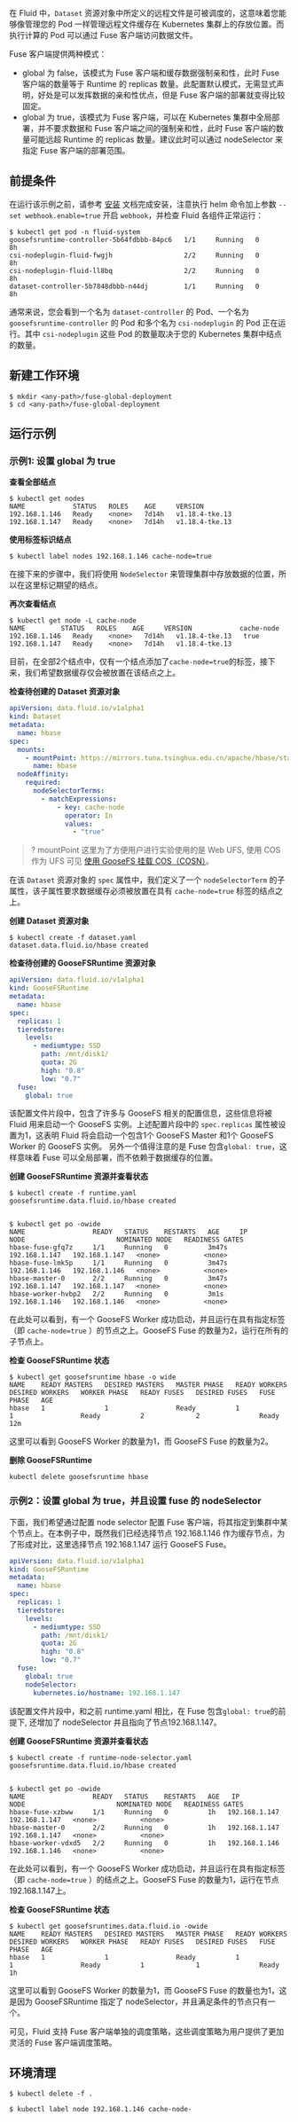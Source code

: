 在 Fluid 中，`Dataset` 资源对象中所定义的远程文件是可被调度的，这意味着您能够像管理您的 Pod 一样管理远程文件缓存在 Kubernetes 集群上的存放位置。而执行计算的 Pod 可以通过 Fuse 客户端访问数据文件。

Fuse 客户端提供两种模式：
- global 为 false，该模式为 Fuse 客户端和缓存数据强制亲和性，此时 Fuse 客户端的数量等于 Runtime 的 replicas 数量。此配置默认模式，无需显式声明，好处是可以发挥数据的亲和性优点，但是 Fuse 客户端的部署就变得比较固定。
- global 为 true，该模式为 Fuse 客户端，可以在 Kubernetes 集群中全局部署，并不要求数据和 Fuse 客户端之间的强制亲和性，此时 Fuse 客户端的数量可能远超 Runtime 的 replicas 数量。建议此时可以通过 nodeSelector 来指定 Fuse 客户端的部署范围。


## 前提条件

在运行该示例之前，请参考 [安装](https://cloud.tencent.com/document/product/436/59493) 文档完成安装，注意执行 helm 命令加上参数 `--set webhook.enable=true` 开启 `webhook`，并检查 Fluid 各组件正常运行：

```shell
$ kubectl get pod -n fluid-system
goosefsruntime-controller-5b64fdbbb-84pc6   1/1     Running   0          8h
csi-nodeplugin-fluid-fwgjh                  2/2     Running   0          8h
csi-nodeplugin-fluid-ll8bq                  2/2     Running   0          8h
dataset-controller-5b7848dbbb-n44dj         1/1     Running   0          8h
```

通常来说，您会看到一个名为 `dataset-controller` 的 Pod、一个名为 `goosefsruntime-controller` 的 Pod 和多个名为 `csi-nodeplugin` 的 Pod 正在运行。其中 `csi-nodeplugin` 这些 Pod 的数量取决于您的 Kubernetes 集群中结点的数量。

## 新建工作环境
```shell
$ mkdir <any-path>/fuse-global-deployment
$ cd <any-path>/fuse-global-deployment
```

## 运行示例


### 示例1: 设置 global 为 true

**查看全部结点**
```shell
$ kubectl get nodes
NAME            STATUS   ROLES    AGE     VERSION
192.168.1.146   Ready    <none>   7d14h   v1.18.4-tke.13
192.168.1.147   Ready    <none>   7d14h   v1.18.4-tke.13
```

**使用标签标识结点**
```shell
$ kubectl label nodes 192.168.1.146 cache-node=true
```

在接下来的步骤中，我们将使用 `NodeSelector` 来管理集群中存放数据的位置，所以在这里标记期望的结点。

**再次查看结点**
```shell
$ kubectl get node -L cache-node
NAME         STATUS   ROLES    AGE     VERSION            cache-node
192.168.1.146   Ready    <none>   7d14h   v1.18.4-tke.13   true
192.168.1.147   Ready    <none>   7d14h   v1.18.4-tke.13
```

目前，在全部2个结点中，仅有一个结点添加了`cache-node=true`的标签，接下来，我们希望数据缓存仅会被放置在该结点之上。

**检查待创建的 Dataset 资源对象**
```yaml
apiVersion: data.fluid.io/v1alpha1
kind: Dataset
metadata:
  name: hbase
spec:
  mounts:
    - mountPoint: https://mirrors.tuna.tsinghua.edu.cn/apache/hbase/stable/
      name: hbase
  nodeAffinity:
    required:
      nodeSelectorTerms:
        - matchExpressions:
            - key: cache-node
              operator: In
              values:
                - "true"
```

>? mountPoint 这里为了方便用户进行实验使用的是 Web UFS, 使用 COS 作为 UFS 可见 [使用 GooseFS 挂载 COS（COSN）](https://cloud.tencent.com/document/product/436/56413#.E4.BD.BF.E7.94.A8-goosefs-.E6.8C.82.E8.BD.BD-cos.EF.BC.88cosn.EF.BC.89-.E6.88.96.E8.85.BE.E8.AE.AF.E4.BA.91-hdfs.EF.BC.88chdfs.EF.BC.89)。
>

在该 `Dataset` 资源对象的 `spec` 属性中，我们定义了一个 `nodeSelectorTerm` 的子属性，该子属性要求数据缓存必须被放置在具有 `cache-node=true` 标签的结点之上。

**创建 Dataset 资源对象**

```shell
$ kubectl create -f dataset.yaml
dataset.data.fluid.io/hbase created
```

**检查待创建的 GooseFSRuntime 资源对象**
```yaml
apiVersion: data.fluid.io/v1alpha1
kind: GooseFSRuntime
metadata:
  name: hbase
spec:
  replicas: 1
  tieredstore:
    levels:
      - mediumtype: SSD
        path: /mnt/disk1/
        quota: 2G
        high: "0.8"
        low: "0.7"
  fuse:
    global: true
```

该配置文件片段中，包含了许多与 GooseFS 相关的配置信息，这些信息将被 Fluid 用来启动一个 GooseFS 实例。上述配置片段中的 `spec.replicas` 属性被设置为1，这表明 Fluid 将会启动一个包含1个 GooseFS Master 和1个 GooseFS Worker 的 GooseFS 实例。 另外一个值得注意的是 Fuse 包含`global: true`，这样意味着 Fuse 可以全局部署，而不依赖于数据缓存的位置。

**创建 GooseFSRuntime 资源并查看状态**
```shell
$ kubectl create -f runtime.yaml
goosefsruntime.data.fluid.io/hbase created


$ kubectl get po -owide
NAME                 READY   STATUS    RESTARTS   AGE     IP              NODE                       NOMINATED NODE   READINESS GATES
hbase-fuse-gfq7z     1/1     Running   0          3m47s   192.168.1.147   192.168.1.147   <none>           <none>
hbase-fuse-lmk5p     1/1     Running   0          3m47s   192.168.1.146   192.168.1.146   <none>           <none>
hbase-master-0       2/2     Running   0          3m47s   192.168.1.147   192.168.1.147   <none>           <none>
hbase-worker-hvbp2   2/2     Running   0          3m1s    192.168.1.146   192.168.1.146   <none>           <none>
```

在此处可以看到，有一个 GooseFS Worker 成功启动，并且运行在具有指定标签（即 `cache-node=true` ）的节点之上。GooseFS Fuse 的数量为2，运行在所有的子节点上。

**检查 GooseFSRuntime 状态**

```shell
$ kubectl get goosefsruntime hbase -o wide
NAME    READY MASTERS   DESIRED MASTERS   MASTER PHASE   READY WORKERS   DESIRED WORKERS   WORKER PHASE   READY FUSES   DESIRED FUSES   FUSE PHASE   AGE
hbase   1               1                 Ready          1               1                 Ready          2             2               Ready        12m
```

这里可以看到 GooseFS Worker 的数量为1，而 GooseFS Fuse 的数量为2。

**删除 GooseFSRuntime**

```shell
kubectl delete goosefsruntime hbase
```



### 示例2：设置 global 为 true，并且设置 fuse 的 nodeSelector

下面，我们希望通过配置 node selector 配置 Fuse 客户端，将其指定到集群中某个节点上。在本例子中，既然我们已经选择节点 192.168.1.146 作为缓存节点，为了形成对比，这里选择节点 192.168.1.147 运行 GooseFS Fuse。
```yaml
apiVersion: data.fluid.io/v1alpha1
kind: GooseFSRuntime
metadata:
  name: hbase
spec:
  replicas: 1
  tieredstore:
    levels:
      - mediumtype: SSD
        path: /mnt/disk1/
        quota: 2G
        high: "0.8"
        low: "0.7"
  fuse:
    global: true
    nodeSelector:
      kubernetes.io/hostname: 192.168.1.147
```


该配置文件片段中，和之前 runtime.yaml 相比，在 Fuse 包含`global: true`的前提下,  还增加了 nodeSelector 并且指向了节点192.168.1.147。


**创建 GooseFSRuntime 资源并查看状态**
```shell
$ kubectl create -f runtime-node-selector.yaml
goosefsruntime.data.fluid.io/hbase created


$ kubectl get po -owide
NAME                 READY   STATUS    RESTARTS   AGE   IP              NODE                       NOMINATED NODE   READINESS GATES
hbase-fuse-xzbww     1/1     Running   0          1h   192.168.1.147   192.168.1.147   <none>           <none>
hbase-master-0       2/2     Running   0          1h   192.168.1.147   192.168.1.147   <none>           <none>
hbase-worker-vdxd5   2/2     Running   0          1h   192.168.1.146   192.168.1.146   <none>           <none>
```

在此处可以看到，有一个 GooseFS Worker 成功启动，并且运行在具有指定标签（即 `cache-node=true` ）的结点之上。GooseFS Fuse 的数量为1，运行在节点192.168.1.147上。


**检查 GooseFSRuntime 状态**

```shell
$ kubectl get goosefsruntimes.data.fluid.io -owide
NAME    READY MASTERS   DESIRED MASTERS   MASTER PHASE   READY WORKERS   DESIRED WORKERS   WORKER PHASE   READY FUSES   DESIRED FUSES   FUSE PHASE   AGE
hbase   1               1                 Ready          1               1                 Ready          1             1               Ready        1h
```

这里可以看到 GooseFS Worker 的数量为1，而 GooseFS Fuse 的数量也为1，这是因为 GooseFSRuntime 指定了 nodeSelector，并且满足条件的节点只有一个。

可见，Fluid 支持 Fuse 客户端单独的调度策略，这些调度策略为用户提供了更加灵活的 Fuse 客户端调度策略。

## 环境清理

```shell
$ kubectl delete -f .

$ kubectl label node 192.168.1.146 cache-node-
```

